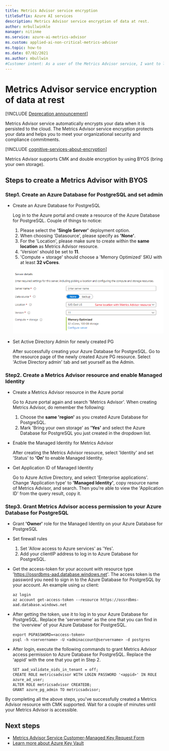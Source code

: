 ```yaml
---
title: Metrics Advisor service encryption
titleSuffix: Azure AI services
description: Metrics Advisor service encryption of data at rest.
author: mrbullwinkle
manager: nitinme
ms.service: azure-ai-metrics-advisor
ms.custom: applied-ai-non-critical-metrics-advisor
ms.topic: how-to
ms.date: 07/02/2021
ms.author: mbullwin
#Customer intent: As a user of the Metrics Advisor service, I want to learn how encryption at rest works.
---
```


# Metrics Advisor service encryption of data at rest

[!INCLUDE [Deprecation announcement](/includes/deprecation.md)]

Metrics Advisor service automatically encrypts your data when it is persisted to the cloud. The Metrics Advisor service encryption protects your data and helps you to meet your organizational security and compliance commitments.

[!INCLUDE [cognitive-services-about-encryption](../../ai-services/includes/cognitive-services-about-encryption.md)]

Metrics Advisor supports CMK and double encryption by using BYOS (bring your own storage). 

## Steps to create a Metrics Advisor with BYOS

### Step1. Create an Azure Database for PostgreSQL and set admin

- Create an Azure Database for PostgreSQL

    Log in to the Azure portal and create a resource of the Azure Database for PostgreSQL. Couple of things to notice:

    1. Please select the **'Single Server'** deployment option. 
    2. When choosing 'Datasource', please specify as **'None'**.
    3. For the 'Location', please make sure to create within the **same location** as Metrics Advisor resource.
    4. 'Version' should be set to **11**. 
    5. 'Compute + storage' should choose a 'Memory Optimized' SKU with at least **32 vCores**.
    
    ![Create an Azure Database for PostgreSQL](media/cmk-create.png)

- Set Active Directory Admin for newly created PG

    After successfully creating your Azure Database for PostgreSQL. Go to the resource page of the newly created Azure PG resource. Select 'Active Directory admin' tab and set yourself as the Admin.


### Step2. Create a Metrics Advisor resource and enable Managed Identity

- Create a Metrics Advisor resource in the Azure portal

    Go to Azure portal again and search 'Metrics Advisor'. When creating Metrics Advisor, do remember the following:

    1. Choose the **same 'region'** as you created Azure Database for PostgreSQL. 
    2. Mark 'Bring your own storage' as **'Yes'** and select the Azure Database for PostgreSQL you just created in the dropdown list.

- Enable the Managed Identity for Metrics Advisor

    After creating the Metrics Advisor resource, select 'Identity' and set 'Status' to **'On'** to enable Managed Identity.

- Get Application ID of Managed Identity

    Go to Azure Active Directory, and select 'Enterprise applications'. Change 'Application type' to **'Managed Identity'**, copy resource name of Metrics Advisor, and search. Then you're able to view the 'Application ID' from the query result, copy it.

### Step3. Grant Metrics Advisor access permission to your Azure Database for PostgreSQL

- Grant **'Owner'** role for the Managed Identity on your Azure Database for PostgreSQL

- Set firewall rules

    1. Set 'Allow access to Azure services' as 'Yes'. 
    2. Add your clientIP address to log in to Azure Database for PostgreSQL.

- Get the access-token for your account with resource type 'https://ossrdbms-aad.database.windows.net'. The access token is the password you need to sign in to the Azure Database for PostgreSQL by your account. An example using `az` client:

   ```
   az login
   az account get-access-token --resource https://ossrdbms-aad.database.windows.net
   ```

- After getting the token, use it to log in to your Azure Database for PostgreSQL. Replace the 'servername' as the one that you can find in the 'overview' of your Azure Database for PostgreSQL.

   ```
   export PGPASSWORD=<access-token>
   psql -h <servername> -U <adminaccount@servername> -d postgres
   ```

- After login, execute the following commands to grant Metrics Advisor access permission to Azure Database for PostgreSQL. Replace the 'appid' with the one that you get in Step 2.

   ```
   SET aad_validate_oids_in_tenant = off;
   CREATE ROLE metricsadvisor WITH LOGIN PASSWORD '<appid>' IN ROLE azure_ad_user;
   ALTER ROLE metricsadvisor CREATEDB;
   GRANT azure_pg_admin TO metricsadvisor;
   ```

By completing all the above steps, you've successfully created a Metrics Advisor resource with CMK supported. Wait for a couple of minutes until your Metrics Advisor is accessible.

## Next steps

* [Metrics Advisor Service Customer-Managed Key Request Form](https://aka.ms/cogsvc-cmk)
* [Learn more about Azure Key Vault](../../key-vault/general/overview.md)
